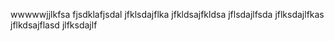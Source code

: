 wwwwwjjlkfsa
fjsdklafjsdal
jfklsdajflka
jfkldsajfkldsa
jflsdajlfsda
jflksdajlfkas
jflkdsajflasd
jlfksdajlf